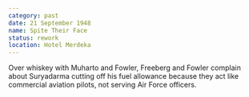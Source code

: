 ```yaml
---
category: past
date: 21 September 1948
name: Spite Their Face
status: rework
location: Hotel Merdeka
---
```

Over whiskey with Muharto and Fowler, Freeberg and Fowler complain about Suryadarma cutting off his fuel allowance because they act like commercial aviation pilots, not serving Air Force officers.
